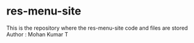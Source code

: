 # res-menu-site
This is the repository where the res-menu-site code and files are stored
<br>
Author : Mohan Kumar T

